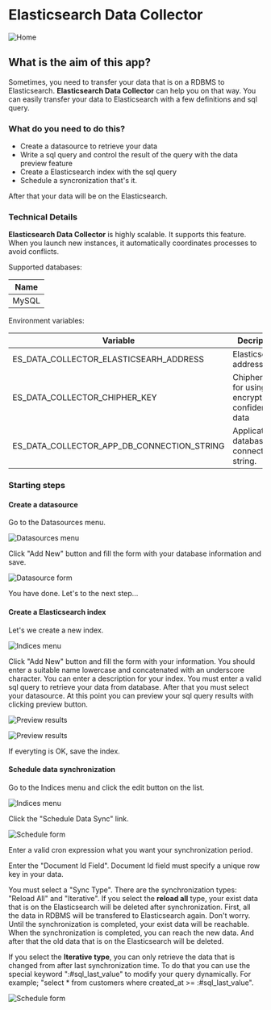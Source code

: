 # Elasticsearch Data Collector

![Home](images/home.png)

## What is the aim of this app?

Sometimes, you need to transfer your data that is on a RDBMS to Elasticsearch. **Elasticsearch Data Collector** can help you on that way. You can easily transfer your data to Elasticsearch with a few definitions and sql query.

### What do you need to do this?
- Create a datasource to retrieve your data
- Write a sql query and control the result of the query with the data preview feature
- Create a Elasticsearch index with the sql query
- Schedule a syncronization
that's it. 

After that your data will be on the Elasticsearch.

### Technical Details

**Elasticsearch Data Collector** is highly scalable. It supports this feature. When you launch new instances, it automatically coordinates processes to avoid conflicts.

Supported databases:

| Name |
|------|
|MySQL |

Environment variables:

| Variable | Decription    | Default Value |
|----------|---------------|---------------|
|ES_DATA_COLLECTOR_ELASTICSEARH_ADDRESS | Elasticsearch address | http://localhost:9200 |
|ES_DATA_COLLECTOR_CHIPHER_KEY | Chipher key for using encrypt confidential data | es-data-collector-key-0123456789 |
|ES_DATA_COLLECTOR_APP_DB_CONNECTION_STRING | Application database connection string. | root:root@tcp(127.0.0.1:3306)/es-data-collector?parseTime=true |



### Starting steps

#### Create a datasource

Go to the Datasources menu.

![Datasources menu](images/datasource-1.png)

Click "Add New" button and fill the form with your database information and save.

![Datasource form](images/datasource-2.png)

You have done. Let's to the next step...

#### Create a Elasticsearch index

Let's we create a new index.

![Indices menu](images/indices-1.png)

Click "Add New" button and fill the form with your information. You should enter a suitable name lowercase and concatenated with an underscore character. You can enter a description for your index. You must enter a valid sql query to retrieve your data from database. After that you must select your datasource. At this point you can preview your sql query results with clicking preview button.

![Preview results](images/indices-2.png)

![Preview results](images/indices-3.png)

If everyting is OK, save the index.

#### Schedule data synchronization

Go to the Indices menu and click the edit button on the list.

![Indices menu](images/indices-4.png)

Click the "Schedule Data Sync" link.

![Schedule form](images/indices-5.png)

Enter a valid cron expression what you want your synchronization period.

Enter the "Document Id Field". Document Id field must specify a unique row key in your data.

You must select a "Sync Type". There are the synchronization types: "Reload All" and "Iterative". If you select the **reload all** type, your exist data that is on the Elasticsearch will be deleted after synchronization. First, all the data in RDBMS will be transfered to Elasticsearch again. Don't worry. Until the synchronization is completed, your exist data will be reachable. When the synchronization is completed, you can reach the new data. And after that the old data that is on the Elasticsearch will be deleted.

If you select the **Iterative type**, you can only retrieve the data that is changed from after last synchronization time. To do that you can use the special keyword ":#sql_last_value" to modify your query dynamically. For example; "select * from customers where created_at >= :#sql_last_value".

![Schedule form](images/indices-6.png)
